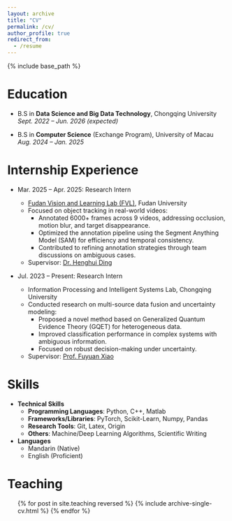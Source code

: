 ```yaml
---
layout: archive
title: "CV"
permalink: /cv/
author_profile: true
redirect_from:
  - /resume
---
```


{% include base_path %}

Education
======
* B.S in **Data Science and Big Data Technology**, Chongqing University   
  _Sept. 2022 – Jun. 2026 (expected)_

* B.S in **Computer Science** (Exchange Program), University of Macau  
  _Aug. 2024 – Jan. 2025_

Internship Experience
======

* Mar. 2025 – Apr. 2025: Research Intern  
  * [Fudan Vision and Learning Lab (FVL)](https://fvl.fudan.edu.cn/), Fudan University  
  * Focused on object tracking in real-world videos:
    - Annotated 6000+ frames across 9 videos, addressing occlusion, motion blur, and target disappearance.
    - Optimized the annotation pipeline using the Segment Anything Model (SAM) for efficiency and temporal consistency.
    - Contributed to refining annotation strategies through team discussions on ambiguous cases.  
  * Supervisor: [Dr. Henghui Ding](https://henghuiding.com/)

* Jul. 2023 – Present: Research Intern  
  * Information Processing and Intelligent Systems Lab, Chongqing University  
  * Conducted research on multi-source data fusion and uncertainty modeling:
    - Proposed a novel method based on Generalized Quantum Evidence Theory (GQET) for heterogeneous data.
    - Improved classification performance in complex systems with ambiguous information.
    - Focused on robust decision-making under uncertainty.  
  * Supervisor: [Prof. Fuyuan Xiao](https://www.cse.cqu.edu.cn/info/2095/5902.htm)

<!-- 
Work experience
======
* Spring 2024: Academic Pages Collaborator
  * GitHub University
  * Duties includes: Updates and improvements to template
  * Supervisor: The Users

* Fall 2015: Research Assistant
  * GitHub University
  * Duties included: Merging pull requests
  * Supervisor: Professor Hub

* Summer 2015: Research Assistant
  * GitHub University
  * Duties included: Tagging issues
  * Supervisor: Professor Git
   -->

Skills
======

* **Technical Skills**
  * **Programming Languages**: Python, C++, Matlab
  * **Frameworks/Libraries**: PyTorch, Scikit-Learn, Numpy, Pandas
  * **Research Tools**: Git, Latex, Origin
  * **Others**: Machine/Deep Learning Algorithms, Scientific Writing
* **Languages**
  * Mandarin (Native)
  * English (Proficient)

<!-- Publications
======
  <ul>{% for post in site.publications reversed %}
    {% include archive-single-cv.html %}
  {% endfor %}</ul>
  
Talks
======
  <ul>{% for post in site.talks reversed %}
    {% include archive-single-talk-cv.html  %}
  {% endfor %}</ul> -->
  
Teaching
======
  <ul>{% for post in site.teaching reversed %}
    {% include archive-single-cv.html %}
  {% endfor %}</ul>
  
<!-- Service and leadership
======
* Currently signed in to 43 different slack teams -->

